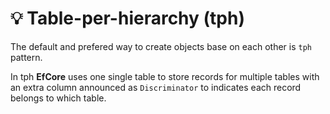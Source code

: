 # :bulb: Table-per-hierarchy (tph)

The default and prefered way to create objects base on each other is `tph` pattern.

In tph **EfCore** uses one single table to store records for multiple tables with an extra column announced as `Discriminator` to indicates each record belongs to which table.